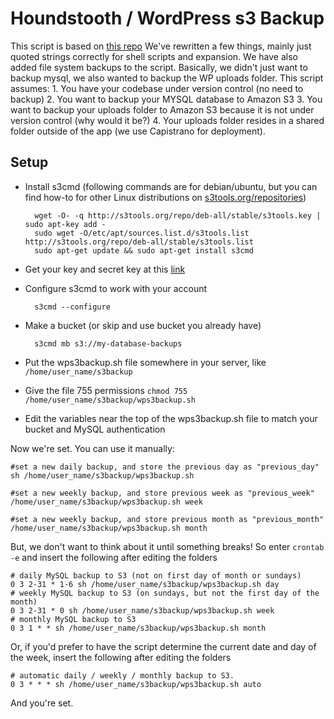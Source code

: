Houndstooth / WordPress s3 Backup
=================================

This script is based on [this repo](https://github.com/woxxy/MySQL-backup-to-Amazon-S3)
We've rewritten a few things, mainly just quoted strings correctly for shell scripts and expansion.  We have also added file system backups to the script.  Basically, we didn't just want to backup mysql, we also wanted to backup the WP uploads folder.  This script assumes:
    1. You have your codebase under version control (no need to backup)
    2. You want to backup your MYSQL database to Amazon S3
    3. You want to backup your uploads folder to Amazon S3 because it is not under version control (why would it be?)
    4. Your uploads folder resides in a shared folder outside of the app (we use Capistrano for deployment).

Setup
-----
- Install s3cmd (following commands are for debian/ubuntu, but you can find how-to for other Linux distributions on [s3tools.org/repositories](http://s3tools.org/repositories))

		wget -O- -q http://s3tools.org/repo/deb-all/stable/s3tools.key | sudo apt-key add -
		sudo wget -O/etc/apt/sources.list.d/s3tools.list http://s3tools.org/repo/deb-all/stable/s3tools.list
		sudo apt-get update && sudo apt-get install s3cmd
	
- Get your key and secret key at this [link](https://aws-portal.amazon.com/gp/aws/developer/account/index.html?ie=UTF8&action=access-key)

- Configure s3cmd to work with your account

		s3cmd --configure

- Make a bucket (or skip and use bucket you already have)

		s3cmd mb s3://my-database-backups
	
- Put the wps3backup.sh file somewhere in your server, like `/home/user_name/s3backup`
- Give the file 755 permissions `chmod 755 /home/user_name/s3backup/wps3backup.sh`
- Edit the variables near the top of the wps3backup.sh file to match your bucket and MySQL authentication

Now we're set. You can use it manually:

	#set a new daily backup, and store the previous day as "previous_day"
	sh /home/user_name/s3backup/wps3backup.sh
	
	#set a new weekly backup, and store previous week as "previous_week"
	/home/user_name/s3backup/wps3backup.sh week
	
	#set a new weekly backup, and store previous month as "previous_month"
	/home/user_name/s3backup/wps3backup.sh month
	
But, we don't want to think about it until something breaks! So enter `crontab -e` and insert the following after editing the folders

	# daily MySQL backup to S3 (not on first day of month or sundays)
	0 3 2-31 * 1-6 sh /home/user_name/s3backup/wps3backup.sh day
	# weekly MySQL backup to S3 (on sundays, but not the first day of the month)
	0 3 2-31 * 0 sh /home/user_name/s3backup/wps3backup.sh week
	# monthly MySQL backup to S3
	0 3 1 * * sh /home/user_name/s3backup/wps3backup.sh month

Or, if you'd prefer to have the script determine the current date and day of the week, insert the following after editing the folders

	# automatic daily / weekly / monthly backup to S3.
	0 3 * * * sh /home/user_name/s3backup/wps3backup.sh auto

And you're set. 